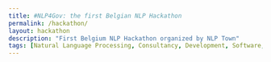 ```yaml
---
title: #NLP4Gov: the first Belgian NLP Hackathon
permalink: /hackathon/
layout: hackathon
description: "First Belgium NLP Hackathon organized by NLP Town"
tags: [Natural Language Processing, Consultancy, Development, Software, Artificial Intelligence, Deep Learning]
---
```

